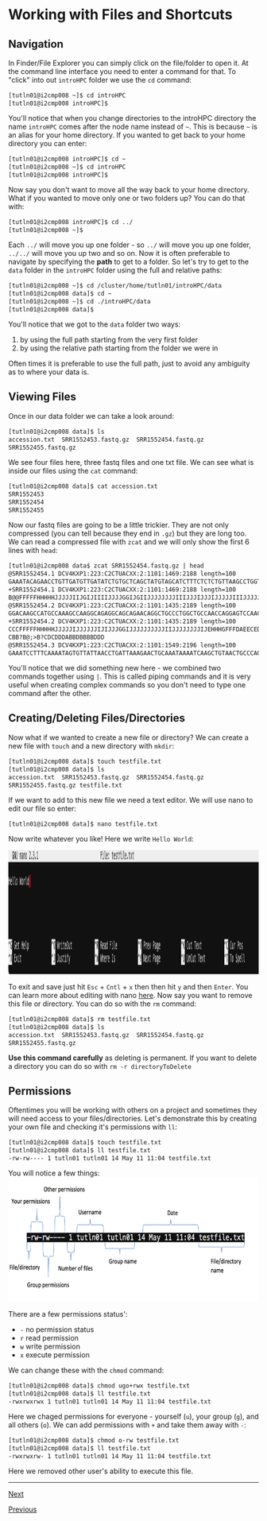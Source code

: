 # Working with Files and Shortcuts

## Navigation

In Finder/File Explorer you can simply click on the file/folder to open it. At the command line interface you need to enter a command for that. To "click" into out `introHPC` folder we use the `cd` command:

```
[tutln01@i2cmp008 ~]$ cd introHPC
[tutln01@i2cmp008 introHPC]$ 
```
You'll notice that when you change directories to the introHPC directory the name `introHPC` comes after the node name instead of `~`. This is because `~` is an alias for your home directory. If you wanted to get back to your home directory you can enter:

```
[tutln01@i2cmp008 introHPC]$ cd ~
[tutln01@i2cmp008 ~]$ cd introHPC
[tutln01@i2cmp008 introHPC]$
```

Now say you don't want to move all the way back to your home directory. What if you wanted to move only one or  two folders up? You can do that with:

```
[tutln01@i2cmp008 introHPC]$ cd ../
[tutln01@i2cmp008 ~]$
```

Each `../` will move you up one folder - so `../` will move you up one folder, `../../` will move you up two and so on. Now it is often preferable to navigate by specifying the **path** to get to a folder. So let's try to get to the `data` folder in the `introHPC` folder using the full and relative paths:

```
[tutln01@i2cmp008 ~]$ cd /cluster/home/tutln01/introHPC/data
[tutln01@i2cmp008 data]$ cd ~
[tutln01@i2cmp008 ~]$ cd ./introHPC/data
[tutln01@i2cmp008 data]$ 
```
You'll notice that we got to the `data` folder two ways: 
1. by using the full path starting from the very first folder
2. by using the relative path starting from the folder we were in

Often times it is preferable to use the full path, just to avoid any ambiguity as to where your data is. 

## Viewing Files

Once in our data folder we can take a look around:

```
[tutln01@i2cmp008 data]$ ls
accession.txt  SRR1552453.fastq.gz  SRR1552454.fastq.gz  SRR1552455.fastq.gz
```
We see four files here, three fastq files and one txt file. We can see what is inside our files using the `cat` command:

```
[tutln01@i2cmp008 data]$ cat accession.txt
SRR1552453 
SRR1552454 
SRR1552455
```

Now our fastq files are going to be a little trickier. They are not only compressed (you can tell because they end in `.gz`) but they are long too. We can read a compressed file with `zcat` and we will only show the first 6 lines with `head`:

```
[tutln01@i2cmp008 data$ zcat SRR1552454.fastq.gz | head
@SRR1552454.1 DCV4KXP1:223:C2CTUACXX:2:1101:1469:2188 length=100
GAAATACAGAACCTGTTGATGTTGATATCTGTGCTCAGCTATGTAGCATCTTTCTCTCTGTTAAGCCTGGTCAACATTAACCCAATGAAATGATTTGAAG
+SRR1552454.1 DCV4KXP1:223:C2CTUACXX:2:1101:1469:2188 length=100
B@@FFFFFHHHHHJJJJJIIJGIJIIIIJJJJGGIJGIIJJJJJJJJIIIJJJIJJJIJJJJJIIIJJJJJJJJJGHIJAGIHHHHFFFFFFEEEEEDED
@SRR1552454.2 DCV4KXP1:223:C2CTUACXX:2:1101:1435:2189 length=100
GGACAAGCCATGCCAAAGCCAAGGCAGAGGCAGCAGAACAGGCTGCCCTGGCTGCCAACCAGGAGTCCAACATCGCCCGTACATTGGCCAAGGAGCTGGC
+SRR1552454.2 DCV4KXP1:223:C2CTUACXX:2:1101:1435:2189 length=100
CCCFFFFFHHHHHJJJJJIJJJJJJIJIJJJGGIJJJJJJJJJJIIJJJJJJJJIJEHHHGFFFDAEECEDD?CBB?B@;>B?CDCDDDABBDBBBBDDD
@SRR1552454.3 DCV4KXP1:223:C2CTUACXX:2:1101:1549:2196 length=100
GAAATCCTTTCAAAATAGTGTTATTAACCTGATTAAAGAACTGCAAATAAAATCAAGCTGTAACTGCCCAGAATTCCATTTAAGTTACAGCCTGATTTTA
```
You'll notice that we did something new here - we combined two commands together using `|`. This is called piping commands and it is very useful when creating complex commands so you don't need to type one command after the other. 

## Creating/Deleting Files/Directories

Now what if we wanted to create a new file or directory? We can create a new file with `touch` and a new directory with `mkdir`:

```
[tutln01@i2cmp008 data]$ touch testfile.txt
[tutln01@i2cmp008 data]$ ls
accession.txt  SRR1552453.fastq.gz  SRR1552454.fastq.gz  SRR1552455.fastq.gz testfile.txt
```
If we want to add to this new file we need a text editor. We will use nano to edit our file so enter:

```
[tutln01@i2cmp008 data]$ nano testfile.txt
```
Now write whatever you like! Here we write `Hello World`:

<img src="../images/nano.png" height=250px/>

To exit and save just hit `Esc` + `Cntl` + `x` then then hit `y` and then `Enter`. You can learn more about editing with nano [here](https://www.nano-editor.org/dist/latest/cheatsheet.html). Now say you want to remove this file or directory. You can do so with the `rm` command:

```
[tutln01@i2cmp008 data]$ rm testfile.txt
[tutln01@i2cmp008 data]$ ls
accession.txt  SRR1552453.fastq.gz  SRR1552454.fastq.gz  SRR1552455.fastq.gz
```

**Use this command carefully** as deleting is permanent. If you want to delete a directory you can do so with `rm -r directoryToDelete`

## Permissions

Oftentimes you will be working with others on a project and sometimes they will need access to your files/directories. Let's demonstrate this by creating your own file and checking it's permissions with `ll`:


```
[tutln01@i2cmp008 data]$ touch testfile.txt
[tutln01@i2cmp008 data]$ ll testfile.txt
-rw-rw---- 1 tutln01 tutln01 14 May 11 11:04 testfile.txt
```

You will notice a few things:
<img src="../images/permissions.png" height=250px/>

There are a few permissions status':

- `-` no permission status
- `r` read permission
- `w` write permission
- `x` execute permission

We can change these with the `chmod` command:

```
[tutln01@i2cmp008 data]$ chmod ugo+rwx testfile.txt
[tutln01@i2cmp008 data]$ ll testfile.txt
-rwxrwxrwx 1 tutln01 tutln01 14 May 11 11:04 testfile.txt
```

Here we chaged permissions for everyone - yourself (`u`), your group (`g`), and all others (`o`). We can add permissions with `+` and take them away with `-`:
```
[tutln01@i2cmp008 data]$ chmod o-rw testfile.txt
[tutln01@i2cmp008 data]$ ll testfile.txt
-rwxrwxrw- 1 tutln01 tutln01 14 May 11 11:04 testfile.txt
```

Here we removed other user's ability to execute this file.

_______________________________________________________________________________________________________________________________________________________

[Next](./introHPC3.md)

[Previous](./introHPC1.md)
